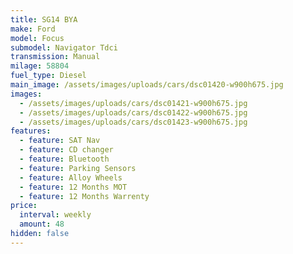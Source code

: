 ```yaml
---
title: SG14 BYA
make: Ford
model: Focus
submodel: Navigator Tdci
transmission: Manual
milage: 58804
fuel_type: Diesel
main_image: /assets/images/uploads/cars/dsc01420-w900h675.jpg
images:
  - /assets/images/uploads/cars/dsc01421-w900h675.jpg
  - /assets/images/uploads/cars/dsc01422-w900h675.jpg
  - /assets/images/uploads/cars/dsc01423-w900h675.jpg
features:
  - feature: SAT Nav
  - feature: CD changer
  - feature: Bluetooth
  - feature: Parking Sensors
  - feature: Alloy Wheels
  - feature: 12 Months MOT
  - feature: 12 Months Warrenty
price:
  interval: weekly
  amount: 48
hidden: false
---
```


